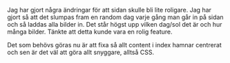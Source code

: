 Jag har gjort några ändringar för att sidan skulle bli lite roligare. Jag har gjort så att det slumpas fram en random dag varje gång man går in på sidan och så laddas alla bilder in.
Det står högst upp vilken dag/sol det är och hur många bilder. Tänkte att detta kunde vara en rolig feature.

Det som behövs göras nu är att fixa så allt content i index hamnar centrerat och sen är det väl att göra allt snyggare, alltså CSS.